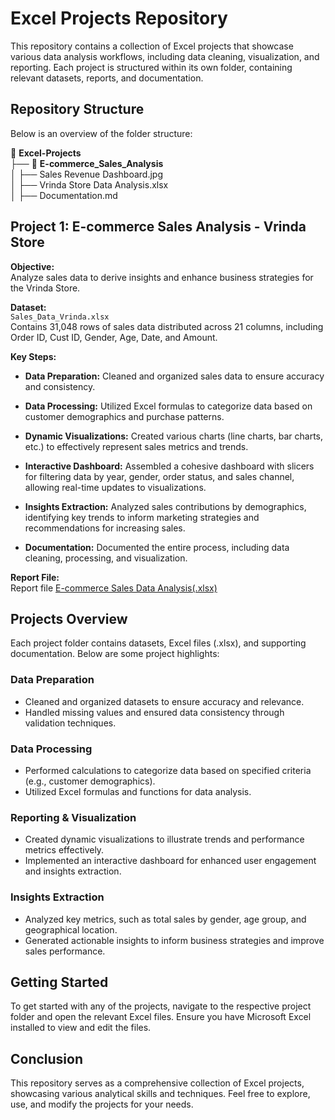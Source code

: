 # Excel Projects Repository

This repository contains a collection of Excel projects that showcase various data analysis workflows, including data cleaning, visualization, and reporting. Each project is structured within its own folder, containing relevant datasets, reports, and documentation.

## Repository Structure

Below is an overview of the folder structure:

📂 **Excel-Projects**   
├── 📁 **E-commerce_Sales_Analysis**  
│   ├── Sales Revenue Dashboard.jpg  
│   ├── Vrinda Store Data Analysis.xlsx  
│   ├── Documentation.md  

## Project 1: E-commerce Sales Analysis - Vrinda Store

**Objective:**  
Analyze sales data to derive insights and enhance business strategies for the Vrinda Store.

**Dataset:**  
`Sales_Data_Vrinda.xlsx`  
Contains 31,048 rows of sales data distributed across 21 columns, including Order ID, Cust ID, Gender, Age, Date, and Amount.

**Key Steps:**
- **Data Preparation:** Cleaned and organized sales data to ensure accuracy and consistency.
- **Data Processing:** Utilized Excel formulas to categorize data based on customer demographics and purchase patterns.
- **Dynamic Visualizations:** Created various charts (line charts, bar charts, etc.) to effectively represent sales metrics and trends.
- **Interactive Dashboard:** Assembled a cohesive dashboard with slicers for filtering data by year, gender, order status, and sales channel, allowing real-time updates to visualizations.
- **Insights Extraction:** Analyzed sales contributions by demographics, identifying key trends to inform marketing strategies and recommendations for increasing sales.

- **Documentation:** Documented the entire process, including data cleaning, processing, and visualization.

**Report File:**  
Report file [E-commerce Sales Data Analysis(.xlsx)](https://github.com/Ak-AlphaData/Excel-Projects/tree/main/E-Commerce%20Sales%20Data%20Analysis)  


## Projects Overview

Each project folder contains datasets, Excel files (.xlsx), and supporting documentation. Below are some project highlights:

### Data Preparation
- Cleaned and organized datasets to ensure accuracy and relevance.
- Handled missing values and ensured data consistency through validation techniques.

### Data Processing
- Performed calculations to categorize data based on specified criteria (e.g., customer demographics).
- Utilized Excel formulas and functions for data analysis.

### Reporting & Visualization
- Created dynamic visualizations to illustrate trends and performance metrics effectively.
- Implemented an interactive dashboard for enhanced user engagement and insights extraction.

### Insights Extraction
- Analyzed key metrics, such as total sales by gender, age group, and geographical location.
- Generated actionable insights to inform business strategies and improve sales performance.

## Getting Started

To get started with any of the projects, navigate to the respective project folder and open the relevant Excel files. Ensure you have Microsoft Excel installed to view and edit the files.

## Conclusion

This repository serves as a comprehensive collection of Excel projects, showcasing various analytical skills and techniques. Feel free to explore, use, and modify the projects for your needs.
